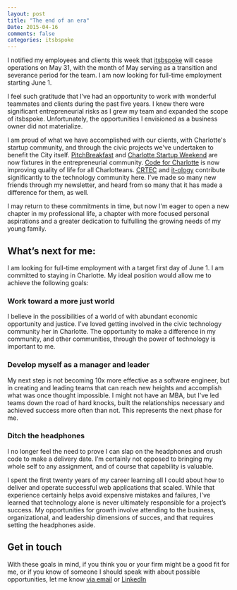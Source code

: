 ```yaml
---
layout: post
title: "The end of an era"
Date: 2015-04-16
comments: false
categories: itsbspoke
---
```


I notified my employees and clients this week that [itsbspoke](http://www.itsbspoke.com/) will cease operations on May 31, with the month of May serving as a transition and severance period for the team.  I am now looking for full-time employment starting June 1.

I feel such gratitude that I’ve had an opportunity to work with wonderful teammates and clients during the past five years.  I knew there were significant entrepreneurial risks as I grew my team and expanded the scope of itsbspoke.  Unfortunately, the opportunities I envisioned as a business owner did not materialize.

I am proud of what we have accomplished with our clients, with Charlotte's startup community, and through the civic projects we've undertaken to benefit the City itself.  [PitchBreakfast](http://www.pitchbreakfast.com/) and [Charlotte Startup Weekend](http://charlotte.startupweekend.org) are now fixtures in the entrepreneurial community.  [Code for Charlotte](http://www.codeforcharlotte.org/) is now improving quality of life for all Charlotteans.  [CRTEC](http://crtec.us/) and [it-ology](http://it-ology.org/en/CharlotteNC.aspx) contribute significantly to the technology community here.  I’ve made so many new friends through my newsletter, and heard from so many that it has made a difference for them, as well.

I may return to these commitments in time, but now I'm eager to open a new chapter in my professional life, a chapter with more focused personal aspirations and a greater dedication to fulfulling the growing needs of my young family.

## What’s next for me:

I am looking for full-time employment with a target first day of June 1.  I am committed to staying in Charlotte.  My ideal position would allow me to achieve the following goals:

### Work toward a more just world

I believe in the possibilities of a world of with abundant economic opportunity and justice.  I’ve loved getting involved in the civic technology community her in Charlotte.  The opportunity to make a difference in my community, and other communities, through the power of technology is important to me.

### Develop myself as a manager and leader

My next step is not becoming 10x more effective as a software engineer, but in creating and leading teams that can reach new heights and accomplish what was once thought impossible.  I might not have an MBA, but I've led teams down the road of hard knocks, built the relationships necessary and achieved success more often than not.  This represents the next phase for me.

### Ditch the headphones

I no longer feel the need to prove I can slap on the headphones and crush code to make a delivery date.  I’m certainly not opposed to bringing my whole self to any assignment, and of course that capability is valuable.

I spent the first twenty years of my career learning all I could about how to deliver and operate successful web applications that scaled.  While that experience certainly helps avoid expensive mistakes and failures, I've learned that technology alone is never ultimately responsible for a project’s success.  My opportunities for growth involve attending to the business, organizational, and leadership dimensions of succes, and that requires setting the headphones aside.


## Get in touch

With these goals in mind, if you think you or your firm might be a good fit for me, or if you know of someone I should speak with about possible opportunities, let me know [via email](mailto:jim.van.fleet+job@gmail.com) or [LinkedIn](http://www.linkedin.com/in/jimvanfleet)